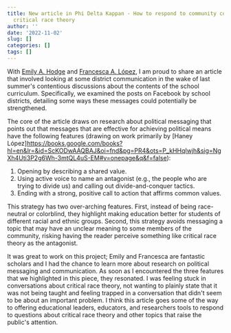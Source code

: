 ```yaml
---
title: New article in Phi Delta Kappan - How to respond to community concerns about
  critical race theory
author: ''
date: '2022-11-02'
slug: []
categories: []
tags: []
---
```


With [Emily A. Hodge](https://www.montclair.edu/profilepages/view_profile.php?username=hodgee) and [Francesca A. López](https://ed.psu.edu/directory/dr-francesca-lopez), I am proud to share an article that involved looking at some district communication in the wake of last summer's contentious discussions about the contents of the school curriculum. Specifically, we examined the posts on Facebook by school districts, detailing some ways these messages could potentially be strengthened. 

The core of the article draws on research about political messaging that points out that messages that are effective for achieving political means have the following features (drawing on work primarily by [Haney López]https://books.google.com/books?hl=en&lr=&id=ScKODwAAQBAJ&oi=fnd&pg=PR4&ots=P_kHHqIwjh&sig=NgXh4Uti3P2g6Wh-3mtQL4uS-EM#v=onepage&q&f=false):

1. Opening by describing a shared value.
2. Using active voice to name an antagonist (e.g., the people who are trying to divide us) and calling out divide-and-conquer tactics.
3. Ending with a strong, positive call to action that affirms common values. 

This strategy has two over-arching features. First, instead of being race-neutral or colorblind, they highlight making education better for students of different racial and ethnic groups. Second, this strategy avoids messaging a topic that may have an unclear meaning to some members of the community, risking having the reader perceive something like critical race theory as the antagonist.

It was great to work on this project; Emily and Francesca are fantastic scholars and I had the chance to learn more about research on political messaging and communication. As soon as I encountered the three features that we highlighted in this piece, they resonated. I was feeling stuck in conversations about critical race theory, not wanting to plainly state that it was not being taught and feeling trapped in a conversation that didn't seem to be about an important problem. I think this article goes some of the way to offering educational leaders, educators, and researchers tools to respond to questions about critical race theory and other topics that raise the public's attention.